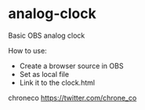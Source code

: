 # analog-clock
Basic OBS analog clock

How to use:
- Create a browser source in OBS
- Set as local file
- Link it to the clock.html

chroneco https://twitter.com/chrone_co
